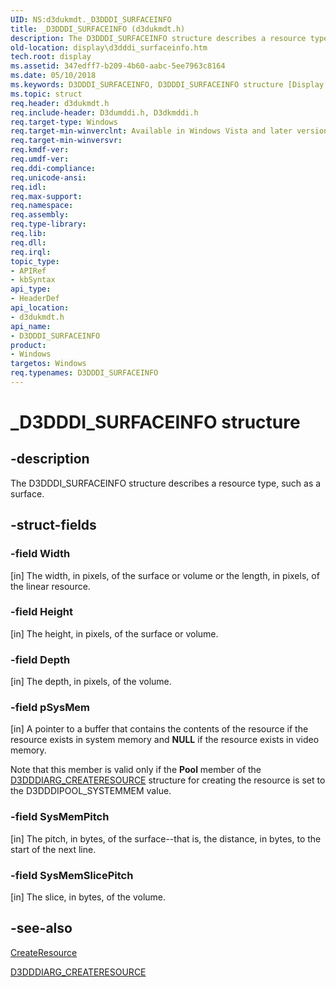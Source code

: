 ```yaml
---
UID: NS:d3dukmdt._D3DDDI_SURFACEINFO
title: _D3DDDI_SURFACEINFO (d3dukmdt.h)
description: The D3DDDI_SURFACEINFO structure describes a resource type, such as a surface.
old-location: display\d3dddi_surfaceinfo.htm
tech.root: display
ms.assetid: 347edff7-b209-4b60-aabc-5ee7963c8164
ms.date: 05/10/2018
ms.keywords: D3DDDI_SURFACEINFO, D3DDDI_SURFACEINFO structure [Display Devices], D3D_other_Structs_03e742b5-062c-46d3-bedf-25aee3582dfc.xml, _D3DDDI_SURFACEINFO, d3dukmdt/D3DDDI_SURFACEINFO, display.d3dddi_surfaceinfo
ms.topic: struct
req.header: d3dukmdt.h
req.include-header: D3dumddi.h, D3dkmddi.h
req.target-type: Windows
req.target-min-winverclnt: Available in Windows Vista and later versions of the Windows operating systems.
req.target-min-winversvr: 
req.kmdf-ver: 
req.umdf-ver: 
req.ddi-compliance: 
req.unicode-ansi: 
req.idl: 
req.max-support: 
req.namespace: 
req.assembly: 
req.type-library: 
req.lib: 
req.dll: 
req.irql: 
topic_type:
- APIRef
- kbSyntax
api_type:
- HeaderDef
api_location:
- d3dukmdt.h
api_name:
- D3DDDI_SURFACEINFO
product:
- Windows
targetos: Windows
req.typenames: D3DDDI_SURFACEINFO
---
```


# _D3DDDI_SURFACEINFO structure


## -description


The D3DDDI_SURFACEINFO structure describes a resource type, such as a surface.


## -struct-fields




### -field Width

[in] The width, in pixels, of the surface or volume or the length, in pixels, of the linear resource.


### -field Height

[in] The height, in pixels, of the surface or volume.


### -field Depth

[in] The depth, in pixels, of the volume.


### -field pSysMem

[in] A pointer to a buffer that contains the contents of the resource if the resource exists in system memory and <b>NULL</b> if the resource exists in video memory.

Note that this member is valid only if the <b>Pool</b> member of the <a href="https://msdn.microsoft.com/library/windows/hardware/ff542963">D3DDDIARG_CREATERESOURCE</a> structure for creating the resource is set to the D3DDDIPOOL_SYSTEMMEM value.


### -field SysMemPitch

[in] The pitch, in bytes, of the surface--that is, the distance, in bytes, to the start of the next line.


### -field SysMemSlicePitch

[in] The slice, in bytes, of the volume.


## -see-also




<a href="https://msdn.microsoft.com/5b74c989-1a62-4415-a19a-dd0ba2fcff83">CreateResource</a>



<a href="https://msdn.microsoft.com/library/windows/hardware/ff542963">D3DDDIARG_CREATERESOURCE</a>
 

 


